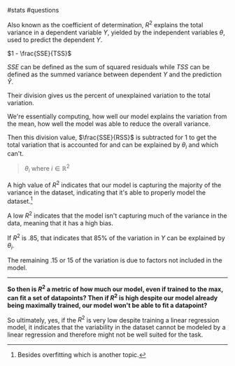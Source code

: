 #stats #questions

Also known as the coefficient of determination, $R^2$ explains the total variance in a dependent variable $Y$, yielded by the independent variables $\theta$, used to predict the dependent $Y$.

$1 - \frac{SSE}{TSS}$

$SSE$ can be defined as the sum of squared residuals while $TSS$ can be defined as the summed variance between dependent $Y$ and the prediction $\hat{Y}$.

Their division gives us the percent of unexplained variation to the total variation.

We're essentially computing, how well our model explains the variation from the mean, how well the model was able to reduce the overall variance.

Then this division value, $\frac{SSE}{RSS}$ is subtracted for $1$ to get the total variation that is accounted for and can be explained by $\theta_i$ and which can't.

> $\theta_i$ where $i ∈ ℝ^2$

A high value of $R^2$ indicates that our model is capturing the majority of the variance in the dataset, indicating that it's able to properly model the dataset.[^1]

A low $R^2$ indicates that the model isn't capturing much of the variance in the data, meaning that it has a high bias.

If $R^2$ is $.85$, that indicates that 85% of the variation in $Y$ can be explained by $\theta_i$.

The remaining $.15$ or $15$ of the variation is due to factors not included in the model.

---

**So then is $R^2$ a metric of how much our model, even if trained to the max, can fit a set of datapoints? Then if $R^2$ is high despite our model already being maximally trained, our model won't be able to fit a datapoint?**

So ultimately, yes, if the $R^2$ is very low despite training a linear regression model, it indicates that the variability in the dataset cannot be modeled by a linear regression and therefore might not be well suited for the task.

[^1]: Besides overfitting which is another topic.